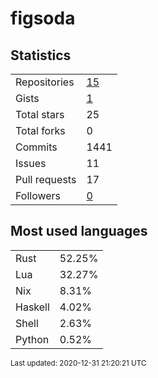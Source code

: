 # figsoda


## Statistics

<table>
    <tr>
        <td>Repositories</td>
        <td><a href="https://github.com/figsoda?tab=repositories">15</a></td>
    </tr>
    <tr>
        <td>Gists</td>
        <td><a href="https://gist.github.com/figsoda">1</a></td>
    </tr>
    <tr>
        <td>Total stars</td>
        <td>25</td>
    </tr>
    <tr>
        <td>Total forks</td>
        <td>0</td>
    </tr>
    <tr>
        <td>Commits</td>
        <td>1441</td>
    </tr>
    <tr>
        <td>Issues</td>
        <td>11</td>
    </tr>
    <tr>
        <td>Pull requests</td>
        <td>17</td>
    </tr>
    <tr>
        <td>Followers</td>
        <td><a href="https://github.com/figsoda?tab=followers">0</a></td>
    </tr>
</table>


## Most used languages

<table>
<tr><td>Rust</td><td>52.25%</td></tr>
<tr><td>Lua</td><td>32.27%</td></tr>
<tr><td>Nix</td><td>8.31%</td></tr>
<tr><td>Haskell</td><td>4.02%</td></tr>
<tr><td>Shell</td><td>2.63%</td></tr>
<tr><td>Python</td><td>0.52%</td></tr>
</table>


<sub>Last updated: 2020-12-31 21:20:21 UTC</sub>
